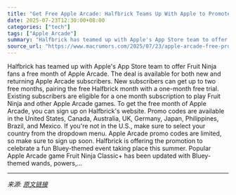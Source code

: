 ```yaml
---
title: "Get Free Apple Arcade: Halfbrick Teams Up With Apple to Promote Bluey Fruit Ninja Event"
date: 2025-07-23T12:30:00+08:00
categories: ["tech"]
tags: ["Apple Arcade"]
summary: "Halfbrick has teamed up with Apple's App Store team to offer Fruit Ninja fans a free month of Apple Arcade. The deal is available for both new and returning Apple Arcade subscribers. New subscribers c"
source_url: "https://www.macrumors.com/2025/07/23/apple-arcade-free-promo-halfbrick/"
---
```


Halfbrick has teamed up with Apple's App Store team to offer Fruit Ninja fans a free month of Apple Arcade. The deal is available for both new and returning Apple Arcade subscribers. New subscribers can get up to two free months, pairing the free Halfbrick month with a one-month free trial. Existing subscribers are eligible for a one month subscription to play Fruit Ninja and other &zwnj;Apple Arcade&zwnj; games. To get the free month of &zwnj;Apple Arcade&zwnj;, you can sign up on Halfbrick's website. Promo codes are available in the United States, Canada, Australia, UK, Germany, Japan, Philippines, Brazil, and Mexico. If you're not in the U.S., make sure to select your country from the dropdown menu. &zwnj;Apple Arcade&zwnj; promo codes are limited, so make sure to sign up soon. Halfbrick is offering the promotion to celebrate a fun Bluey-themed event taking place this summer. Popular &zwnj;Apple Arcade&zwnj; game Fruit Ninja Classic+ has been updated with Bluey-themed wands, powers,...

---

*来源: [原文链接](https://www.macrumors.com/2025/07/23/apple-arcade-free-promo-halfbrick/)*
